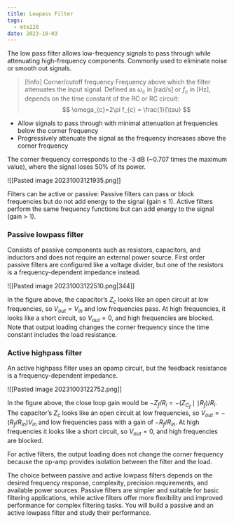 ```yaml
---
title: Lowpass Filter
tags:
  - mte220
date: 2023-10-03
---
```

The low pass filter allows low-frequency signals to pass through while attenuating high-frequency components. Commonly used to eliminate noise or smooth out signals.

>[!info] Corner/cutoff frequency
>Frequency above which the filter attenuates the input signal. 
>Defined as $\omega_{c}$ in $\text{[rad/s]}$ or $f_{c}$ in $\text{[Hz]}$, depends on the time constant of the RC or RC circuit:
>$$
>\omega_{c}=2\pi f_{c} = \frac{1}{\tau}
>$$


- Allow signals to pass through with minimal attenuation at frequencies below the corner frequency
- Progressively attenuate the signal as the frequency increases above the corner frequency

The corner frequency corresponds to the -3 dB (~0.707 times the maximum value), where the signal loses 50% of its power.

![[Pasted image 20231003121935.png]]

Filters can be active or passive: Passive filters can pass or block frequencies but do not add energy to the signal (gain $\leq$ 1). Active filters perform the same frequency functions but can add energy to the signal (gain $>$ 1).

### Passive lowpass filter
Consists of passive components such as resistors, capacitors, and inductors and does not require an external power source. First order passive filters are configured like a voltage divider, but one of the resistors is a frequency-dependent impedance instead. 

![[Pasted image 20231003122510.png|344]]

In the figure above, the capacitor’s $Z_{c}$ looks like an open circuit at low frequencies, so $V_{out} = V_{in}$ and low frequencies pass. At high frequencies, it looks like a short circuit, so $V_{out} = 0$, and high frequencies are blocked. Note that output loading changes the corner frequency since the time constant includes the load resistance.

### Active highpass filter
An active highpass filter uses an opamp circuit, but the feedback resistance is a frequency-dependent impedance. 

![[Pasted image 20231003122752.png]]

In the figure above, the close loop gain would be $-Z_{f} / R_{i} = -(Z_{C_{f}}\mid\mid R_{f}) / R_{i}$. The capacitor’s $Z_{c}$ looks like an open circuit at low frequencies, so $V_{out} = -(R_{f} / R_{in})V_{in}$  and low frequencies pass with a gain of $-R_{f} / R_{in}$. At high frequencies it looks like a short circuit, so $V_{out} = 0$, and high frequencies are blocked.

For active filters, the output loading does not change the corner frequency because the op-amp provides isolation between the filter and the load.

The choice between passive and active lowpass filters depends on the desired frequency response, complexity, precision requirements, and available power sources. Passive filters are simpler and suitable for basic filtering applications, while active filters offer more flexibility and improved performance for complex filtering tasks. You will build a passive and an active lowpass filter and study their performance.